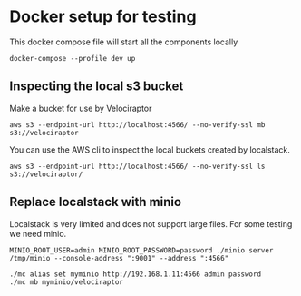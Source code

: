 # Docker setup for testing

This docker compose file will start all the components locally

```
docker-compose --profile dev up
```

## Inspecting the local s3 bucket

Make a bucket for use by Velociraptor

```
aws s3 --endpoint-url http://localhost:4566/ --no-verify-ssl mb s3://velociraptor
```

You can use the AWS cli to inspect the local buckets created by localstack.

```
aws s3 --endpoint-url http://localhost:4566/ --no-verify-ssl ls s3://velociraptor/
```


## Replace localstack with minio

Localstack is very limited and does not support large files. For some
testing we need minio.

```
MINIO_ROOT_USER=admin MINIO_ROOT_PASSWORD=password ./minio server /tmp/minio --console-address ":9001" --address ":4566"
```

```
./mc alias set myminio http://192.168.1.11:4566 admin password
./mc mb myminio/velociraptor
```
